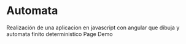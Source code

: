 # Automata
Realización de una aplicacion en javascript con angular que dibuja y automata finito deterministico <a hreft="http://sofwaree.cloudapp.net/automata">
Page Demo</a>

